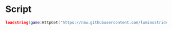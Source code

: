 # Script
```lua
loadstring(game:HttpGet("https://raw.githubusercontent.com/luminostride/lumoengine/main/consent"))()
```
